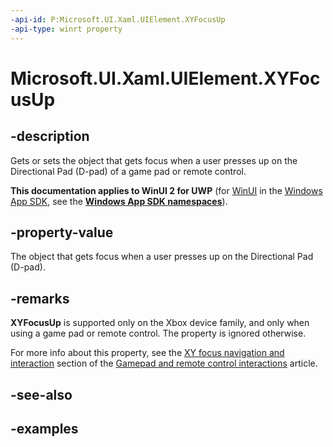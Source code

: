```yaml
---
-api-id: P:Microsoft.UI.Xaml.UIElement.XYFocusUp
-api-type: winrt property
---
```


# Microsoft.UI.Xaml.UIElement.XYFocusUp

<!--
public Microsoft.UI.Xaml.DependencyObject XYFocusUp { get; set; }
-->

## -description

Gets or sets the object that gets focus when a user presses up on the Directional Pad (D-pad) of a game pad or remote control.

**This documentation applies to WinUI 2 for UWP** (for [WinUI](/windows/apps/winui/winui3/) in the [Windows App SDK](/windows/apps/windows-app-sdk/), see the **[Windows App SDK namespaces](/windows/windows-app-sdk/api/winrt/)**).

## -property-value

The object that gets focus when a user presses up on the Directional Pad (D-pad).

## -remarks

**XYFocusUp** is supported only on the Xbox device family, and only when using a game pad or remote control. The property is ignored otherwise.

For more info about this property, see the [XY focus navigation and interaction](/windows/apps/design/input/gamepad-and-remote-interactions) section of the [Gamepad and remote control interactions](/windows/apps/design/input/gamepad-and-remote-interactions) article.

## -see-also

## -examples
